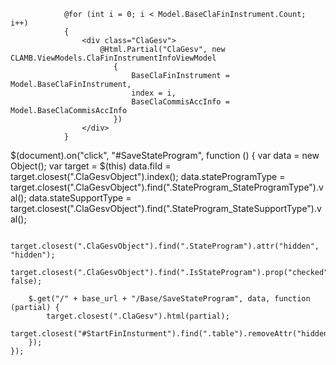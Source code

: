                 @for (int i = 0; i < Model.BaseClaFinInstrument.Count; i++)
                {
                    <div class="ClaGesv">
                        @Html.Partial("ClaGesv", new CLAMB.ViewModels.ClaFinInstrumentInfoViewModel
                           {
                               BaseClaFinInstrument = Model.BaseClaFinInstrument,
                               index = i,
                               BaseClaCommisAccInfo = Model.BaseClaCommisAccInfo
                           })
                    </div>
                }


$(document).on("click", "#SaveStateProgram", function () {
        var data = new Object();
        var target = $(this)
        data.fiId = target.closest(".ClaGesvObject").index();
        data.stateProgramType = target.closest(".ClaGesvObject").find(".StateProgram_StateProgramType").val();
        data.stateSupportType = target.closest(".ClaGesvObject").find(".StateProgram_StateSupportType").val();

        target.closest(".ClaGesvObject").find(".StateProgram").attr("hidden", "hidden");
        target.closest(".ClaGesvObject").find(".IsStateProgram").prop("checked", false);

        $.get("/" + base_url + "/Base/SaveStateProgram", data, function (partial) {
            target.closest(".ClaGesv").html(partial);
            target.closest("#StartFinInsturment").find(".table").removeAttr("hidden");
        });
    });

